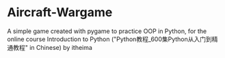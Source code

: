 # Aircraft-Wargame
A simple game created with pygame to practice OOP in Python, for the online course Introduction to Python  ("Python教程_600集Python从入门到精通教程" in Chinese)  by itheima

